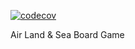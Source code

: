 [![codecov](https://codecov.io/gh/mbrinkl/air-land-sea/branch/main/graph/badge.svg?token=FUOHAVIW1F)](https://codecov.io/gh/mbrinkl/air-land-sea)

Air Land & Sea Board Game
